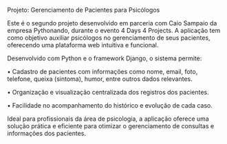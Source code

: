 Projeto: Gerenciamento de Pacientes para Psicólogos

Este é o segundo projeto desenvolvido em parceria com Caio Sampaio da empresa Pythonando, durante o evento 4 Days 4 Projects. A aplicação tem como objetivo auxiliar psicólogos no gerenciamento de seus pacientes, oferecendo uma plataforma web intuitiva e funcional.

Desenvolvido com Python e o framework Django, o sistema permite:

• Cadastro de pacientes com informações como nome, email, foto, telefone, queixa (sintoma), humor, entre outros dados relevantes.

• Organização e visualização centralizada dos registros dos pacientes.

• Facilidade no acompanhamento do histórico e evolução de cada caso.

Ideal para profissionais da área de psicologia, a aplicação oferece uma solução prática e eficiente para otimizar o gerenciamento de consultas e informações dos pacientes.
